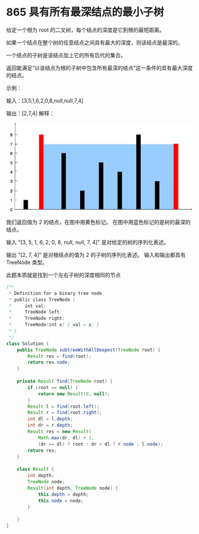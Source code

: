 # 865 具有所有最深结点的最小子树

给定一个根为 root 的二叉树，每个结点的深度是它到根的最短距离。

如果一个结点在整个树的任意结点之间具有最大的深度，则该结点是最深的。

一个结点的子树是该结点加上它的所有后代的集合。

返回能满足“以该结点为根的子树中包含所有最深的结点”这一条件的具有最大深度的结点。

示例：

输入：\[3,5,1,6,2,0,8,null,null,7,4\] 

输出：\[2,7,4\] 解释：

![](../../.gitbook/assets/image.png)

我们返回值为 2 的结点，在图中用黄色标记。 在图中用蓝色标记的是树的最深的结点。

 输入 "\[3, 5, 1, 6, 2, 0, 8, null, null, 7, 4\]" 是对给定的树的序列化表述。 

输出 "\[2, 7, 4\]" 是对根结点的值为 2 的子树的序列化表述。 输入和输出都具有 TreeNode 类型。



此题本质就是找到一个左右子树的深度相同的节点

```java
/**
 * Definition for a binary tree node.
 * public class TreeNode {
 *     int val;
 *     TreeNode left;
 *     TreeNode right;
 *     TreeNode(int x) { val = x; }
 * }
 */
class Solution {
    public TreeNode subtreeWithAllDeepest(TreeNode root) {
        Result res = find(root);
        return res.node;
    }

    private Result find(TreeNode root) {
        if (root == null) {
            return new Result(0, null);
        }
        Result l = find(root.left);
        Result r = find(root.right);
        int dl = l.depth;
        int dr = r.depth;
        Result res = new Result(
            Math.max(dr, dl) + 1,
            (dr == dl) ? root : dr > dl ? r.node : l.node);
        return res;
    }

    class Result {
        int depth;
        TreeNode node;
        Result(int depth, TreeNode node) {
            this.depth = depth;
            this.node = node;
        }

    }
}
```







